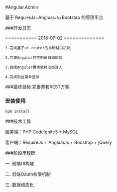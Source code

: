 #Angular.Admin

基于 RequireJs+AngluarJs+Bootstap 的管理平台

###开发日志

=========== 2016-07-02 ==============
    
    1.完成基于ui-router的自动路由机制

    2.完成Angular的控制器自动加载

    3.完成Angular模块依赖动态注入
    
    4.完成后台菜单显示


###最终目标
完善整套REST方案

### 安装使用
```shell
npm install
```

###技术工具

服务端：PHP CodeIgnite3 + MySQL

客户端：RequireJs + AngluarJs + Boostrap + jQuery

###阶段里程碑

一. 前端UI构建

二. 后端Oauth权限机制

三. 数据动态化 